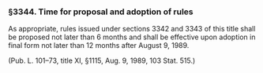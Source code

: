 ### §3344. Time for proposal and adoption of rules ###

As appropriate, rules issued under sections 3342 and 3343 of this title shall be proposed not later than 6 months and shall be effective upon adoption in final form not later than 12 months after August 9, 1989.

(Pub. L. 101–73, title XI, §1115, Aug. 9, 1989, 103 Stat. 515.)